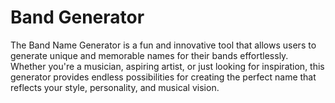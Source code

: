 # Band Generator
 The Band Name Generator is a fun and innovative tool that allows users to generate unique and memorable names for their bands effortlessly. Whether you're a musician, aspiring artist, or just looking for inspiration, this generator provides endless possibilities for creating the perfect name that reflects your style, personality, and musical vision.
